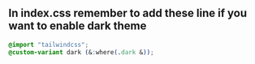 ## In index.css remember to add these line if you want to enable dark theme
```css
@import "tailwindcss";
@custom-variant dark (&:where(.dark &));
```
